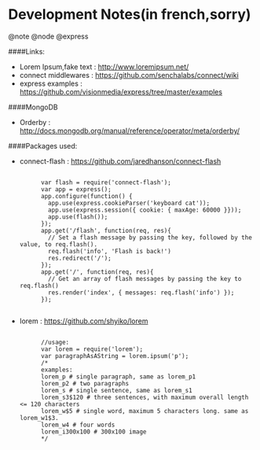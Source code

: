 Development Notes(in french,sorry)
==================================

@note @node @express

####Links:
+ Lorem Ipsum,fake text : http://www.loremipsum.net/
+ connect middlewares : https://github.com/senchalabs/connect/wiki
+ express examples : https://github.com/visionmedia/express/tree/master/examples

####MongoDB
+   Orderby : http://docs.mongodb.org/manual/reference/operator/meta/orderby/

####Packages used:
+ connect-flash : https://github.com/jaredhanson/connect-flash

    <pre><code>
        var flash = require('connect-flash');
        var app = express();
        app.configure(function() {
          app.use(express.cookieParser('keyboard cat'));
          app.use(express.session({ cookie: { maxAge: 60000 }}));
          app.use(flash());
        });
        app.get('/flash', function(req, res){
          // Set a flash message by passing the key, followed by the value, to req.flash().
          req.flash('info', 'Flash is back!')
          res.redirect('/');
        });
        app.get('/', function(req, res){
          // Get an array of flash messages by passing the key to req.flash()
          res.render('index', { messages: req.flash('info') });
        });
    </code></pre>

+ lorem :  https://github.com/shyiko/lorem

    <pre><code>
        //usage:
        var lorem = require('lorem');
        var paragraphAsAString = lorem.ipsum('p');
        /*
        examples:
        lorem_p # single paragraph, same as lorem_p1
        lorem_p2 # two paragraphs
        lorem_s # single sentence, same as lorem_s1
        lorem_s3$120 # three sentences, with maximum overall length <= 120 characters
        lorem_w$5 # single word, maximum 5 characters long. same as lorem_w1$3.
        lorem_w4 # four words
        lorem_i300x100 # 300x100 image
        */
    </code></pre>

